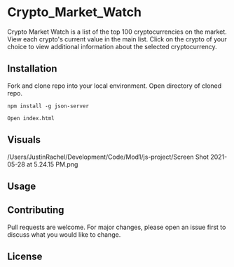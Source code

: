 # Crypto_Market_Watch

Crypto Market Watch is a list of the top 100 cryptocurrencies on the market. View each crypto's current
value in the main list. Click on the crypto of your choice to view additional information about the selected
cryptocurrency.

## Installation

Fork and clone repo into your local environment. Open directory of cloned repo. 

```
npm install -g json-server 

Open index.html

```
## Visuals
/Users/JustinRachel/Development/Code/Mod1/js-project/Screen Shot 2021-05-28 at 5.24.15 PM.png

## Usage


## Contributing
Pull requests are welcome. For major changes, please open an issue first to discuss what you would like to change.


## License
